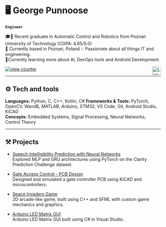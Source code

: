 # 🖥 George Punnoose

<!-- # 🤖🐱‍👤🐱‍🏍🧞‍♂️👤🧠🤺⛷🕶👓🥋♠♣♥♦🥇🎵🎧🔨💣💻🖥🖥⌨🖱☎🗡⚔🛡📺🎥🔎🔍📕⌛⌚⏰⏲🕰⏱🌴🌱🚗🚘🚀⚓🏁🌍🌎🌏🗺 🏛 🏘 🏙 🏚🏠⛩🔥⚡❄✝☮❗‼⭕❌☢✔💭👁‍🗨😎 George Punnoose -->

**`Engineer`**

🎓🤖 Recent graduate in Automatic Control and Robotics from Poznan University of Technology (CGPA: 4.65/5.0)  
📍 Currently based in Poznań, Poland
💡 Passionate about all things IT and engineering.  
🌱Currently learning more about AI, DevOps tools and Android Development.

<!-- > "Insert a quote here that inspires you." -->

<p align="left">
  <!-- <a href="https://github.com/George-P-1?tab=followers">
      <img alt="followers" title="Follow me on Github" src="https://custom-icon-badges.demolab.com/github/followers/George-P-1?color=236ad3&labelColor=1155ba&style=for-the-badge&logo=person-add&label=Follow&logoColor=white"/></a>
  <a href="https://github.com/George-P-1?tab=repositories&sort=stargazers">
      <img alt="total stars" title="Total stars on GitHub" src="https://custom-icon-badges.demolab.com/github/stars/George-P-1?color=55960c&style=for-the-badge&labelColor=488207&logo=star"/></a> -->
  <a href="https://komarev.com/ghpvc/?username=George-P-1&color=green&style=for-the-badge">
      <img alt="view counter" title="Github profile view counter" src="https://komarev.com/ghpvc/?username=George-P-1&color=green&style=for-the-badge"/>
  </a>
  <a href="https://www.linkedin.com/in/george-punnoose-h3ll0" target="_blank" >
    <img height=28 align="right" src="https://custom-icon-badges.demolab.com/badge/LinkedIn-0A66C2?logo=linkedin-white&logoColor=fff" alt="Linkedin">
  </a>
  <!-- <a href="mailto:inserthere@gmail.com">
    <img align="right" alt="Email" title="Email" src="https://img.shields.io/badge/Email-D14836?style=for-the-badge&logo=gmail&logoColor=white"/>
  </a> -->
  <!-- <a href="https://medium.com/">
    <img alt="Medium" align="right" title="Medium" src="https://img.shields.io/badge/Medium-464647?style=for-the-badge&logo=medium&logoColor=white"/>
  </a> -->
  <!-- <a href="https://discordapp.com/users/724295313841586196" target="_blank" >
    <img align="right" src="https://img.shields.io/badge/Discord-5865F2?style=for-the-badge&logo=discord&logoColor=white" alt="Linkedin">
  </a> -->
  <!-- <a href="https://www.linkedin.com/in/george-punnoose-h3ll0" target="_blank" >
    <img align="right" src="https://img.shields.io/badge/LinkedIn-0077B5?style=for-the-badge&logo=linkedin-white&logoColor=fff" alt="Linkedin">
  </a> -->
</p>

---
## ⚙ Tech and tools
<!-- ## 🧠 Skills & Tools -->

**Languages:** Python, C, C++, Kotlin, C#
**Frameworks & Tools:** PyTorch, OpenCV, WandB, MATLAB, Arduino, STM32, VS Code, Git, Android Studio, KiCAD  
**Concepts:** Embedded Systems, Signal Processing, Neural Networks, Control Theory

<!--tech stack icons-->
<!-- <p align="left">Languages & frameworks</p>
<p align="left">
  <a href="https://skillicons.dev">
    <img src="https://skillicons.dev/icons?i=ts,js,rust,html,css,react,pytorch,opencv,arduino" alt="languages & frameworks"/>
  </a>
</p>
<p align="left">Databases</p>
<p align="left">
  <a href="https://skillicons.dev">
    <img src="https://skillicons.dev/icons?i=mysql,sqlite" alt="databases" />
  </a>
</p>
<p align="left">DevOps & tools</p>
<p align="left">
  <a href="https://skillicons.dev">
    <img src="https://skillicons.dev/icons?i=docker,kubernetes,aws,git,github,gitlab,bash" alt="devops" />
  </a>
</p> -->

---

## ⚒ Projects

- [Speech Intelligibility Prediction with Neural Networks](https://github.com/George-P-1/Speech_Intelligibility_with_Neural_Networks)  
  Explored MLP and GRU architectures using PyTorch on the Clarity Prediction Challenge dataset.

- [Gate Access Control - PCB Design](https://github.com/George-P-1/Gate-Access-Control-PCB)  
  Designed and simulated a gate controller PCB using KiCAD and microcontrollers.

- [Space Invaders Game](https://github.com/George-P-1/Space_Invaders)  
  2D arcade-like game, built using C++ and SFML with custom game mechanics and graphics.

- [Arduino LED Matrix GUI](https://github.com/George-P-1/Arduino_LED_Matrix_GUI)  
  Arduino LED Matrix GUI built using C# in Visual Studio.

<!-- ---

## Best Projects
<p align="center">
  <a href="https://github.com/George-P-1/Arduino_LED_Matrix_GUI" target="_blank">
    <img align="center" src="https://github-readme-stats.vercel.app/api/pin/?username=George-P-1&repo=Arduino_LED_Matrix_GUI&border_color=7F3FBF&bg_color=0D1117&title_color=FC6847&text_color=f4c0b5&icon_color=FCC347&show_owner=false">
  </a>
  <a href="https://github.com/George-P-1/Space_Invaders" target="_blank">
    <img align="center" src="https://github-readme-stats.vercel.app/api/pin/?username=George-P-1&repo=Space_Invaders&border_color=7F3FBF&bg_color=0D1117&title_color=FC6847&text_color=f4c0b5&icon_color=FCC347&show_owner=false">
  </a>
</p>

## Ongoing Work
<p align="center">
  <a href="https://github.com/George-P-1/Android_IT_Kotlin_Course" target="_blank">
    <img src="https://github-readme-stats.vercel.app/api/pin/?username=George-P-1&repo=Android_IT_Kotlin_Course&border_color=7F3FBF&bg_color=0D1117&title_color=FC6847&text_color=f4c0b5&icon_color=FCC347&show_owner=false" height=140>
  </a>
</p> -->

<!-- ---

## GitHub Stats
![GitHub stats](https://github-readme-stats.vercel.app/api?username=George-P-1&show_icons=true&theme=tokyonight)

<p align="center">
  <a href="https://github.com/George-P-1">
    <img align="center" alt="George's Github Stats" src="https://denvercoder1-github-readme-stats.vercel.app/api?username=George-P-1&show_icons=true&count_private=true&theme=react&border_color=7F3FBF&bg_color=0D1117&title_color=FC6847&icon_color=F8D866" height=192 width="59%"> 
    <img align="center" alt="George's Top Languages" src="https://github-readme-stats.vercel.app/api/top-langs/?username=George-P-1&layout=compact&border_color=7F3FBF&bg_color=0D1117&title_color=FC6847&icon_color=F8D866&text_color=FFFFFF" height=225 width="40.5%">
    <br> <br>
    <img align="center" src="https://github-readme-streak-stats.herokuapp.com/?user=George-P-1&theme=blood-dark&border=7F3FBF&background=0D1117" alt="Geprge's GitHub streak" height=225>
    <img align="center" src="https://github-profile-summary-cards.vercel.app/api/cards/profile-details?username=George-P-1&theme=codeSTACKr" alt="George's GitHub Contribution" height=300>
  </a>
</p> -->
